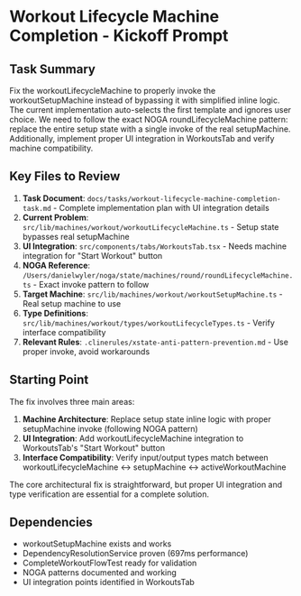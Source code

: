 # Workout Lifecycle Machine Completion - Kickoff Prompt

## Task Summary

Fix the workoutLifecycleMachine to properly invoke the workoutSetupMachine instead of bypassing it with simplified inline logic. The current implementation auto-selects the first template and ignores user choice. We need to follow the exact NOGA roundLifecycleMachine pattern: replace the entire setup state with a single invoke of the real setupMachine. Additionally, implement proper UI integration in WorkoutsTab and verify machine compatibility.

## Key Files to Review

1. **Task Document**: `docs/tasks/workout-lifecycle-machine-completion-task.md` - Complete implementation plan with UI integration details
2. **Current Problem**: `src/lib/machines/workout/workoutLifecycleMachine.ts` - Setup state bypasses real setupMachine
3. **UI Integration**: `src/components/tabs/WorkoutsTab.tsx` - Needs machine integration for "Start Workout" button
4. **NOGA Reference**: `/Users/danielwyler/noga/state/machines/round/roundLifecycleMachine.ts` - Exact invoke pattern to follow
5. **Target Machine**: `src/lib/machines/workout/workoutSetupMachine.ts` - Real setup machine to use
6. **Type Definitions**: `src/lib/machines/workout/types/workoutLifecycleTypes.ts` - Verify interface compatibility
7. **Relevant Rules**: `.clinerules/xstate-anti-pattern-prevention.md` - Use proper invoke, avoid workarounds

## Starting Point

The fix involves three main areas:
1. **Machine Architecture**: Replace setup state inline logic with proper setupMachine invoke (following NOGA pattern)
2. **UI Integration**: Add workoutLifecycleMachine integration to WorkoutsTab's "Start Workout" button
3. **Interface Compatibility**: Verify input/output types match between workoutLifecycleMachine ↔ setupMachine ↔ activeWorkoutMachine

The core architectural fix is straightforward, but proper UI integration and type verification are essential for a complete solution.

## Dependencies

- workoutSetupMachine exists and works
- DependencyResolutionService proven (697ms performance)
- CompleteWorkoutFlowTest ready for validation
- NOGA patterns documented and working
- UI integration points identified in WorkoutsTab
